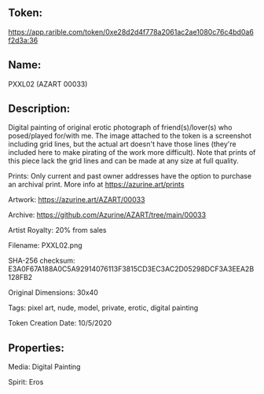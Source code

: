 ## Token:

https://app.rarible.com/token/0xe28d2d4f778a2061ac2ae1080c76c4bd0a6f2d3a:36

## Name:

PXXL02 (AZART 00033)

## Description: 

Digital painting of original erotic photograph of friend(s)/lover(s) who posed/played for/with me. The image attached to the token is a screenshot including grid lines, but the actual art doesn't have those lines (they're included here to make pirating of the work more difficult). Note that prints of this piece lack the grid lines and can be made at any size at full quality.

Prints: Only current and past owner addresses have the option to purchase an archival print. More info at https://azurine.art/prints

Artwork: https://azurine.art/AZART/00033

Archive: https://github.com/Azurine/AZART/tree/main/00033

Artist Royalty: 20% from sales

Filename: PXXL02.png

SHA-256 checksum: E3A0F67A188A0C5A92914076113F3815CD3EC3AC2D05298DCF3A3EEA2B128FB2

Original Dimensions: 30x40

Tags: pixel art, nude, model, private, erotic, digital painting

Token Creation Date: 10/5/2020

## Properties:

Media: Digital Painting

Spirit: Eros